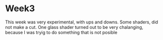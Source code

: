 # Week3
This week was very experimental, with ups and downs. Some shaders, did not make a cut. One glass shader turned out to be very chalanging, because I was tryig to do something that is not posible
